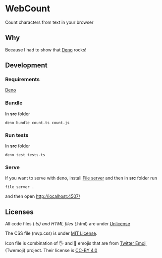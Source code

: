 # WebCount
Count characters from text in your browser

## Why
Because I had to show that [Deno](https://deno.land/) rocks!

## Development

### Requirements
[Deno](https://deno.land/)

### Bundle
In **src** folder
```
deno bundle count.ts count.js
```

### Run tests
In **src** folder
```
deno test tests.ts
```

### Serve
If you want to serve with deno, install [File server](https://deno.land/manual/examples/file_server) and then in **src** folder run
```
file_server .
```
and then open [http://localhost:4507/](http://localhost:4507/)

## Licenses

All code files (*.ts) and HTML files (*.html) are under [Unlicense](https://unlicense.org/)

The CSS file (mvp.css) is under [MIT License](https://github.com/andybrewer/mvp/blob/master/LICENSE).

Icon file is combination of 🖐️ and 📃 emojis that are from [Twitter Emoji](https://github.com/twitter/twemoji) (Twemoji) project. Their license is [CC-BY 4.0](https://creativecommons.org/licenses/by/4.0/)